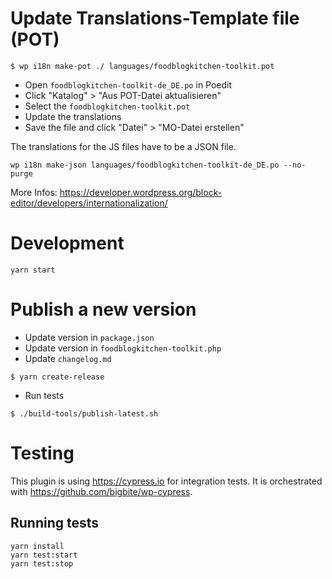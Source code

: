 # Update Translations-Template file (POT)

`$ wp i18n make-pot ./ languages/foodblogkitchen-toolkit.pot`

- Open `foodblogkitchen-toolkit-de_DE.po` in Poedit
- Click "Katalog" > "Aus POT-Datei aktualisieren"
- Select the `foodblogkitchen-toolkit.pot`
- Update the translations
- Save the file and click "Datei" > "MO-Datei erstellen"

The translations for the JS files have to be a JSON file.

`wp i18n make-json languages/foodblogkitchen-toolkit-de_DE.po --no-purge`

More Infos: https://developer.wordpress.org/block-editor/developers/internationalization/

# Development

`yarn start`

# Publish a new version

- Update version in `package.json`
- Update version in `foodblogkitchen-toolkit.php`
- Update `changelog.md`

`$ yarn create-release`

- Run tests

`$ ./build-tools/publish-latest.sh`

# Testing

This plugin is using https://cypress.io for integration tests.
It is orchestrated with https://github.com/bigbite/wp-cypress.

## Running tests

```
yarn install
yarn test:start
yarn test:stop
```

